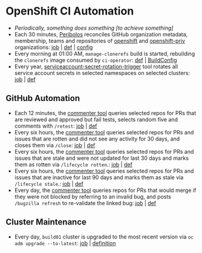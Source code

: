 # OpenShift CI Automation
- _Periodically, something does something [to achieve something]_
- Each 30 minutes, [Peribolos](https://github.com/kubernetes/test-infra/tree/master/prow/cmd/peribolos)
  reconciles GitHub organization metadata, membership, teams and repositories of
  [openshift](https://github.com/openshift/) and [openshift-priv](https://github.com/openshift-priv)
  organizations:
  [job](https://prow.ci.openshift.org/?job=periodic-org-sync) |
  [def](https://github.com/openshift/release/blob/6f2025056ed9d620816a4dd31dbaa0865a645f45/ci-operator/jobs/infra-periodics.yaml#L726-L772) |
  [config](https://github.com/openshift/config)
- Every morning at 01:00 AM, `manage-clonerefs` build is started, rebuilding the `clonerefs` image
  consumed by `ci-operator`:
  [def](https://github.com/openshift/release/blob/a08dee5d3fcd7b8735cb834884ac19711f22257a/ci-operator/jobs/infra-periodics.yaml#L2-L23) |
  [BuildConfig](https://console.svc.ci.openshift.org/k8s/ns/ci/buildconfigs/manage-clonerefs)
- Every year, [serviceaccount-secret-rotation-trigger](https://github.com/openshift/ci-tools/tree/master/cmd/serviceaccount-secret-rotation-trigger) tool rotates
  all service account secrets in selected namespaces on selected clusters:
  [job](https://prow.ci.openshift.org/?job=periodic-rotate-serviceaccount-secrets) |
  [def](https://github.com/openshift/release/blob/c4b9a832c992b4d456b8ab3408cb340d2f7242c5/ci-operator/jobs/infra-periodics.yaml#L84-L125)

## GitHub Automation
- Each 12 minutes, the [commenter tool](https://github.com/kubernetes/test-infra/tree/master/robots/commenter)
  queries selected repos for PRs that are reviewed and approved but fail tests,
  selects random five and comments with `/retest`:
  [job](https://prow.ci.openshift.org/?job=periodic-retester) |
  [def](https://github.com/openshift/release/blob/07e7635a82665b4ffa85ab536fe08c886d76abbd/ci-operator/jobs/infra-periodics.yaml#L160-L212)
- Every six hours, the [commenter tool](https://github.com/kubernetes/test-infra/tree/master/robots/commenter) queries
  selected repos for PRs and issues that are rotten and did not see any activity for 30 days, and closes them via `/close`:
  [job](https://prow.ci.openshift.org/?job=periodic-issue-close) |
  [def](https://github.com/openshift/release/blob/ededb5ef15e3386bd82ddb5dcc327972e1059104/ci-operator/jobs/infra-periodics.yaml#L180-L224)
- Every six hours, the [commenter tool](https://github.com/kubernetes/test-infra/tree/master/robots/commenter) queries
  selected repos for PRs and issues that are stale and were not updated for last 30 days and marks them as rotten via `/lifecycle rotten`.:
  [job](https://prow.ci.openshift.org/?job=periodic-issue-rotten) |
  [def](https://github.com/openshift/release/blob/5ee2cd373314273f0be04dec82fa842c2c36c178/ci-operator/jobs/infra-periodics.yaml#L225-L273)
- Every six hours, the [commenter tool](https://github.com/kubernetes/test-infra/tree/master/robots/commenter) queries
  selected repos for PRs and issues that are inactive for last 90 days and marks them as stale via `/lifecycle stale`.:
  [job](https://prow.ci.openshift.org/?job=periodic-issue-stale) |
  [def](https://github.com/openshift/release/blob/afaf4efc3c7db204bd567787d8fec0e81f64be1e/ci-operator/jobs/infra-periodics.yaml#L252-L299)
- Every day, the [commenter tool](https://github.com/kubernetes/test-infra/tree/master/robots/commenter)
  queries repos for PRs that would merge if they were not blocked by referring
  to an invalid bug, and posts `/bugzilla refresh` to re-validate the linked
  bug:
   [job](https://prow.ci.openshift.org/?job=periodic-daily-bugzilla-refresh) |
   [def](https://github.com/openshift/release/blob/b4a57433e9181d135c9e22c5eca87e60fbcc2cc8/ci-operator/jobs/infra-periodics.yaml#L62-L105)

## Cluster Maintenance

- Every day, `build01` cluster is upgraded to the most recent version via
  `oc adm upgrade --to-latest`:
   [job](https://prow.ci.openshift.org/?job=periodic-build01-upgrade) |
   [definition](https://github.com/openshift/release/blob/master/ci-operator/jobs/infra-periodics.yaml#L2-L23)
